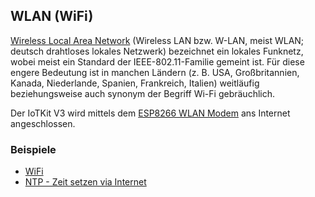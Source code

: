 WLAN (WiFi)
-------------------

[Wireless Local Area Network](https://de.wikipedia.org/wiki/Wireless_Local_Area_Network) (Wireless LAN bzw. W-LAN, meist WLAN; deutsch drahtloses lokales Netzwerk) bezeichnet ein lokales Funknetz, wobei meist ein Standard der IEEE-802.11-Familie gemeint ist. Für diese engere Bedeutung ist in manchen Ländern (z. B. USA, Großbritannien, Kanada, Niederlande, Spanien, Frankreich, Italien) weitläufig beziehungsweise auch synonym der Begriff Wi-Fi gebräuchlich. 

Der IoTKit V3 wird mittels dem [ESP8266 WLAN Modem](https://de.wikipedia.org/wiki/ESP8266) ans Internet angeschlossen.

### Beispiele

* [WiFi](../uart/wifi/)
* [NTP - Zeit setzen via Internet](NTPV2/)